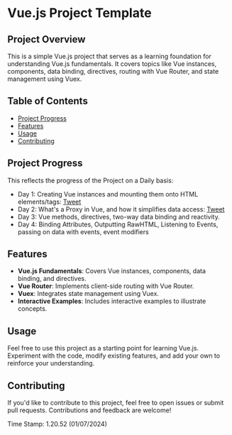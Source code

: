 # Vue.js Project Template

## Project Overview

This is a simple Vue.js project that serves as a learning foundation for understanding Vue.js fundamentals. It covers topics like Vue instances, components, data binding, directives, routing with Vue Router, and state management using Vuex.

## Table of Contents

- [Project Progress](#project-progress)
- [Features](#features)
- [Usage](#usage)
- [Contributing](#contributing)

## Project Progress

This reflects the progress of the Project on a Daily basis:

- Day 1: Creating Vue instances and mounting them onto HTML elements/tags: [Tweet](https://twitter.com/ola0luwajj/status/1743268556437860694)
- Day 2: What's a Proxy in Vue, and how it simplifies data access: [Tweet](https://)
- Day 3: Vue methods, directives, two-way data binding and reactivity.
- Day 4: Binding Attributes, Outputting RawHTML, Listening to Events, passing on data with events, event modifiers

## Features

- **Vue.js Fundamentals**: Covers Vue instances, components, data binding, and directives.
- **Vue Router**: Implements client-side routing with Vue Router.
- **Vuex**: Integrates state management using Vuex.
- **Interactive Examples**: Includes interactive examples to illustrate concepts.

## Usage

Feel free to use this project as a starting point for learning Vue.js. Experiment with the code, modify existing features, and add your own to reinforce your understanding.

## Contributing

If you'd like to contribute to this project, feel free to open issues or submit pull requests. Contributions and feedback are welcome!

Time Stamp: 1.20.52 (01/07/2024)
